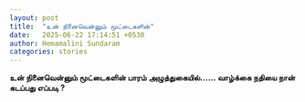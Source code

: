 ```yaml
---
layout: post
title:  "உன் நினைவென்னும் மூட்டைகளின்"
date:   2025-06-22 17:14:51 +0530
author: Hemamalini Sundaram
categories: stories
---
```


**உன் நினைவென்னும் மூட்டைகளின் பாரம் அழுத்துகையில்\...\... வாழ்க்கை நதியை நான்
கடப்பது எப்படி ?**

